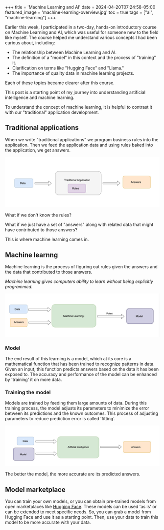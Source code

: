 +++
title = 'Machine Learning and AI'
date = 2024-04-20T07:24:58-05:00
featured_image = 'machine-learning-overview.jpg'
toc = true
tags = ["ai", "machine-learning"]
+++

Earlier this week, I participated in a two-day, hands-on introductory
course on Machine Learning and AI, which was useful for someone new to the field like myself.
The course helped me understand various concepts I had been curious about, including:

- The relationship between Machine Learning and AI.
- The definition of a "model" in this context and the process of "training" it.
- Clarification on terms like "Hugging Face" and "Llama."
- The importance of quality data in machine learning projects.

Each of these topics became clearer after this course.

This post is a starting point of my journey into understanding artificial intelligence and machine learning.

To understand the concept of machine learning, it is helpful to contrast it with our "traditional" application development. 

## Traditional applications
When we write "traditional applications" we program business rules into the application. 
Then we feed the application data and using rules baked into the application, we get answers.


![](traditional-app-process-overview.jpg)

What if we don't know the rules?

What if we just have a set of "answers"
along with related data that might have contributed to those answers?

This is where machine learning comes in. 

## Machine learnng

Machine learning is the process of figuring out rules given the answers
and the data that contributed to those answers.

_Machine learning gives computers ability to learn without being explicitly programmed._ 



![](machine-learning-overview.jpg)

### Model
The end result of this learning is a model, which at its core is a mathematical 
function that has been trained to recognize patterns in data. Given an input, this 
function predicts answers based on the data it has been exposed to. 
The accuracy and performance of the model can be enhanced by 'training' it on more data.

### Training the model
Models are trained by feeding them large amounts of data. 
During this training process, the model adjusts its parameters to minimize 
the error between its predictions and the known outcomes. 
This process of adjusting parameters to reduce prediction error is called 'fitting'.

![](ai-process-overview.jpg)

The better the model, the more accurate are its predicted answers. 


## Model marketplace

You can train your own models, or you can obtain pre-trained models 
from open marketplaces like [Hugging Face](https://huggingface.co/).
These models can be used 'as is' or can be extended to meet specific needs.
So, you can grab a model from Hugging Face and use it as a starting point. 
Then, use your data to train this model to be more accurate with your data.